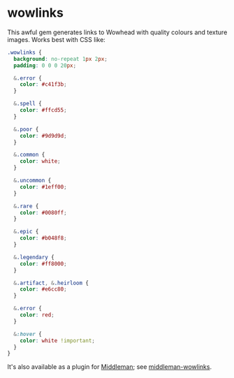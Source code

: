 wowlinks
========

This awful gem generates links to Wowhead with quality colours and texture images. Works best with CSS like:

```css
.wowlinks {
  background: no-repeat 1px 2px;
  padding: 0 0 0 20px;

  &.error {
    color: #c41f3b;
  }

  &.spell {
    color: #ffcd55;
  }

  &.poor {
    color: #9d9d9d;
  }

  &.common {
    color: white;
  }

  &.uncommon {
    color: #1eff00;
  }

  &.rare {
    color: #0080ff;
  }

  &.epic {
    color: #b048f8;
  }

  &.legendary {
    color: #ff8000;
  }

  &.artifact, &.heirloom {
    color: #e6cc80;
  }

  &.error {
    color: red;
  }

  &:hover {
    color: white !important;
  }
}
```

It's also available as a plugin for [Middleman](http://middlemanapp.com); see [middleman-wowlinks](/dusknoir/middleman-wowlinks).
